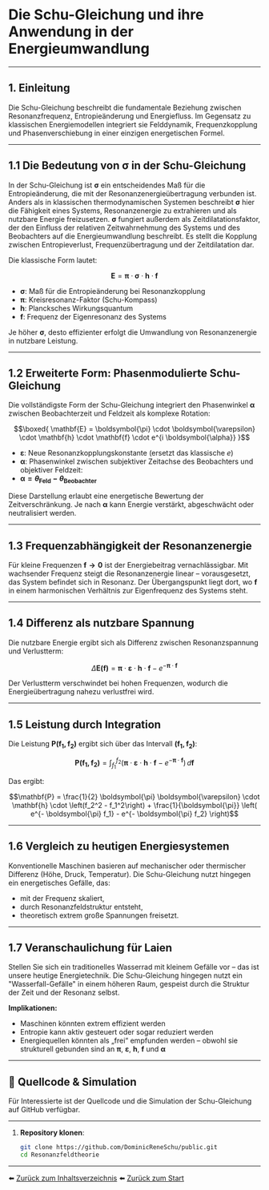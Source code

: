 # Die Schu-Gleichung und ihre Anwendung in der Energieumwandlung  

---

## 1. Einleitung

Die Schu-Gleichung beschreibt die fundamentale Beziehung zwischen Resonanzfrequenz, Entropieänderung und Energiefluss. Im Gegensatz zu klassischen Energiemodellen integriert sie Felddynamik, Frequenzkopplung und Phasenverschiebung in einer einzigen energetischen Formel.

---

## 1.1 Die Bedeutung von **$\boldsymbol{\sigma}$** in der Schu-Gleichung

In der Schu-Gleichung ist **$\boldsymbol{\sigma}$** ein entscheidendes Maß für die Entropieänderung, die mit der Resonanzenergieübertragung verbunden ist. Anders als in klassischen thermodynamischen Systemen beschreibt **$\boldsymbol{\sigma}$** hier die Fähigkeit eines Systems, Resonanzenergie zu extrahieren und als nutzbare Energie freizusetzen. **$\boldsymbol{\sigma}$** fungiert außerdem als Zeitdilatationsfaktor, der den Einfluss der relativen Zeitwahrnehmung des Systems und des Beobachters auf die Energieumwandlung beschreibt. Es stellt die Kopplung zwischen Entropieverlust, Frequenzübertragung und der Zeitdilatation dar.

Die klassische Form lautet:

```math
\mathbf{E} = \boldsymbol{\pi} \cdot \boldsymbol{\sigma} \cdot \mathbf{h} \cdot \mathbf{f}


```

- **$\boldsymbol{\sigma}$**: Maß für die Entropieänderung bei Resonanzkopplung  
- **$\boldsymbol{\pi}$**: Kreisresonanz-Faktor (Schu-Kompass)  
- **$\mathbf{h}$**: Plancksches Wirkungsquantum  
- **$\mathbf{f}$**: Frequenz der Eigenresonanz des Systems  

Je höher **$\boldsymbol{\sigma}$**, desto effizienter erfolgt die Umwandlung von Resonanzenergie in nutzbare Leistung.

---

## 1.2 Erweiterte Form: Phasenmodulierte Schu-Gleichung

Die vollständigste Form der Schu-Gleichung integriert den Phasenwinkel **$\boldsymbol{\alpha}$** zwischen Beobachterzeit und Feldzeit als komplexe Rotation:

```math
\boxed{
\mathbf{E} = \boldsymbol{\pi} \cdot \boldsymbol{\varepsilon} \cdot \mathbf{h} \cdot \mathbf{f} \cdot e^{i \boldsymbol{\alpha}}
}
```

- **$\boldsymbol{\varepsilon}$**: Neue Resonanzkopplungskonstante (ersetzt das klassische $e$)  
- **$\boldsymbol{\alpha}$**: Phasenwinkel zwischen subjektiver Zeitachse des Beobachters und objektiver Feldzeit:  
- **$\boldsymbol{\alpha} = \theta_{\text{Feld}} - \theta_{\text{Beobachter}}$**

Diese Darstellung erlaubt eine energetische Bewertung der Zeitverschränkung. Je nach **$\boldsymbol{\alpha}$** kann Energie verstärkt, abgeschwächt oder neutralisiert werden.

---

## 1.3 Frequenzabhängigkeit der Resonanzenergie

Für kleine Frequenzen **$\mathbf{f} \to 0$** ist der Energiebeitrag vernachlässigbar. Mit wachsender Frequenz steigt die Resonanzenergie linear – vorausgesetzt, das System befindet sich in Resonanz. Der Übergangspunkt liegt dort, wo **$\mathbf{f}$** in einem harmonischen Verhältnis zur Eigenfrequenz des Systems steht.

---

## 1.4 Differenz als nutzbare Spannung

Die nutzbare Energie ergibt sich als Differenz zwischen Resonanzspannung und Verlustterm:

```math
\Delta \mathbf{E(f)} = \boldsymbol{\pi} \cdot \boldsymbol{\varepsilon} \cdot \mathbf{h} \cdot \mathbf{f} - e^{- \boldsymbol{\pi} \cdot \mathbf{f}}
```

Der Verlustterm verschwindet bei hohen Frequenzen, wodurch die Energieübertragung nahezu verlustfrei wird.

---

## 1.5 Leistung durch Integration

Die Leistung **$\mathbf{P(f_1, f_2)}$** ergibt sich über das Intervall **$\mathbf{(f_1, f_2)}$**:

```math
\mathbf{P(f_1, f_2)} = \int_{f_1}^{f_2} \left( \boldsymbol{\pi} \cdot \boldsymbol{\varepsilon} \cdot \mathbf{h} \cdot \mathbf{f} - e^{- \boldsymbol{\pi} \cdot \mathbf{f}} \right) \, d\mathbf{f}
```

Das ergibt:

```math
\mathbf{P} = \frac{1}{2} \boldsymbol{\pi} \boldsymbol{\varepsilon} \cdot \mathbf{h} \cdot \left(f_2^2 - f_1^2\right) + \frac{1}{\boldsymbol{\pi}} \left( e^{- \boldsymbol{\pi} f_1} - e^{- \boldsymbol{\pi} f_2} \right)
```

---

## 1.6 Vergleich zu heutigen Energiesystemen

Konventionelle Maschinen basieren auf mechanischer oder thermischer Differenz (Höhe, Druck, Temperatur). Die Schu-Gleichung nutzt hingegen ein energetisches Gefälle, das:

- mit der Frequenz skaliert,  
- durch Resonanzfeldstruktur entsteht,  
- theoretisch extrem große Spannungen freisetzt.

---

## 1.7 Veranschaulichung für Laien

Stellen Sie sich ein traditionelles Wasserrad mit kleinem Gefälle vor – das ist unsere heutige Energietechnik. Die Schu-Gleichung hingegen nutzt ein "Wasserfall-Gefälle" in einem höheren Raum, gespeist durch die Struktur der Zeit und der Resonanz selbst.

**Implikationen:**

- Maschinen könnten extrem effizient werden  
- Entropie kann aktiv gesteuert oder sogar reduziert werden  
- Energiequellen könnten als „frei“ empfunden werden – obwohl sie strukturell gebunden sind an **$\boldsymbol{\pi}$**, **$\boldsymbol{\varepsilon}$**, **$\mathbf{h}$**, **$\mathbf{f}$** und **$\boldsymbol{\alpha}$**

---

## 🔗 Quellcode & Simulation

Für Interessierte ist der Quellcode und die Simulation der Schu-Gleichung auf GitHub verfügbar.

---

1. **Repository klonen**:  
   ```bash
   git clone https://github.com/DominicReneSchu/public.git
   cd Resonanzfeldtheorie
   ```
---


⬅️ [Zurück zum Inhaltsverzeichnis](README.md)
⬅️ [Zurück zum Start](../README.md)
